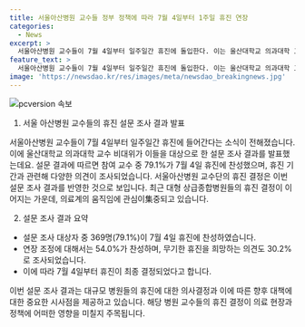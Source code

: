 ```yaml
---
title: 서울아산병원 교수들 정부 정책에 따라 7월 4일부터 1주일 휴진 연장
categories:
  - News
excerpt: >
  서울아산병원 교수들이 7월 4일부터 일주일간 휴진에 돌입한다. 이는 울산대학교 의과대학 교수 비대위의 설문 결과에 따른 결정으로, 설문 대상자 중 79.1%가 휴진에 찬성했다. 또한, 휴진 기간 후 연장 조정에 대한 의견이 54.0%로 나타났으며, 30.2%는 무기한 휴진을 지지했다. 대형 상급종합병원들의 무기한 휴진 결정이 이어지는 가운데, 서울의대 교수들은 이미 무기한 휴진에 돌입했고, 연세의대 교수비대위는 27일부터의 무기한 휴진을 결의했다.
feature_text: >
  서울아산병원 교수들이 7월 4일부터 일주일간 휴진에 돌입한다. 이는 울산대학교 의과대학 교수 비대위의 설문 결과에 따른 결정으로, 설문 대상자 중 79.1%가 휴진에 찬성했다. 또한, 휴진 기간 후 연장 조정에 대한 의견이 54.0%로 나타났으며, 30.2%는 무기한 휴진을 지지했다. 대형 상급종합병원들의 무기한 휴진 결정이 이어지는 가운데, 서울의대 교수들은 이미 무기한 휴진에 돌입했고, 연세의대 교수비대위는 27일부터의 무기한 휴진을 결의했다.
image: 'https://newsdao.kr/res/images/meta/newsdao_breakingnews.jpg'
---
```


<p><img src="https://newsdao.kr/res/images/meta/newsdao_breakingnews.jpg" alt="pcversion 속보" /></p>

<ol>
<li>서울 아산병원 교수들의 휴진 설문 조사 결과 발표</li>
</ol>

<p>서울아산병원 교수들이 7월 4일부터 일주일간 휴진에 들어간다는 소식이 전해졌습니다. 이에 울산대학교 의과대학 교수 비대위가 이들을 대상으로 한 설문 조사 결과를 발표했는데요. 설문 결과에 따르면 참여 교수 중 79.1%가 7월 4일 휴진에 찬성했으며, 휴진 기간과 관련해 다양한 의견이 조사되었습니다. 서울아산병원 교수단의 휴진 결정은 이번 설문 조사 결과를 반영한 것으로 보입니다. 최근 대형 상급종합병원들의 휴진 결정이 이어지는 가운데, 의료계의 움직임에 관심이集중되고 있습니다.</p>

<ol start="2">
<li>설문 조사 결과 요약</li>
</ol>

<ul>
<li>설문 조사 대상자 중 369명(79.1%)이 7월 4일 휴진에 찬성하였습니다.</li>
<li>연장 조정에 대해서는 54.0%가 찬성하며, 무기한 휴진을 희망하는 의견도 30.2%로 조사되었습니다.</li>
<li>이에 따라 7월 4일부터 휴진이 최종 결정되었다고 합니다.</li>
</ul>

<p>이번 설문 조사 결과는 대규모 병원들의 휴진에 대한 의사결정과 이에 따른 향후 대책에 대한 중요한 시사점을 제공하고 있습니다. 해당 병원 교수들의 휴진 결정이 의료 현장과 정책에 어떠한 영향을 미칠지 주목됩니다.</p>

